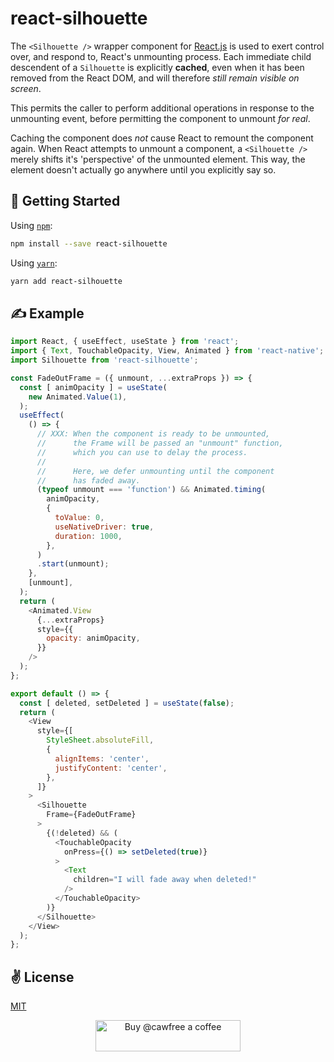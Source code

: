 # react-silhouette

The `<Silhouette />` wrapper component for [React.js](https://reactjs.org/) is used to exert control over, and respond to, React's unmounting process. Each immediate child descendent of a `Silhouette` is explicitly **cached**, even when it has been removed from the React DOM, and will therefore _still remain visible on screen_.

This permits the caller to perform additional operations in response to the unmounting event, before permitting the component to unmount _for real_.

Caching the component does _not_ cause React to remount the component again. When React attempts to unmount a component, a `<Silhouette />` merely shifts it's 'perspective' of the unmounted element. This way, the element doesn't actually go anywhere until you explicitly say so.

## 🚀 Getting Started

Using [`npm`]():

```bash
npm install --save react-silhouette
```

Using [`yarn`]():

```bash
yarn add react-silhouette
```

## ✍️ Example

```javascript
import React, { useEffect, useState } from 'react';
import { Text, TouchableOpacity, View, Animated } from 'react-native';
import Silhouette from 'react-silhouette';

const FadeOutFrame = ({ unmount, ...extraProps }) => {
  const [ animOpacity ] = useState(
    new Animated.Value(1),
  );
  useEffect(
    () => {
      // XXX: When the component is ready to be unmounted,
      //      the Frame will be passed an "unmount" function,
      //      which you can use to delay the process.
      //
      //      Here, we defer unmounting until the component
      //      has faded away.
      (typeof unmount === 'function') && Animated.timing(
        animOpacity,
        {
          toValue: 0,
          useNativeDriver: true,
          duration: 1000,
        },
      )
      .start(unmount);
    },
    [unmount],
  );
  return (
    <Animated.View
      {...extraProps}
      style={{
        opacity: animOpacity,
      }}
    />
  );
};

export default () => {
  const [ deleted, setDeleted ] = useState(false);
  return (
    <View
      style={[
        StyleSheet.absoluteFill,
        {
          alignItems: 'center',
          justifyContent: 'center',
        },
      ]}
    >
      <Silhouette
        Frame={FadeOutFrame}
      >
        {(!deleted) && (
          <TouchableOpacity
            onPress={() => setDeleted(true)}
          >
            <Text
              children="I will fade away when deleted!"
            />
          </TouchableOpacity>
        )}
      </Silhouette>
    </View>
  );
};
```

## ✌️  License
[MIT](https://opensource.org/licenses/MIT)

<p align="center">
  <a href="https://www.buymeacoffee.com/cawfree">
    <img src="https://cdn.buymeacoffee.com/buttons/default-orange.png" alt="Buy @cawfree a coffee" width="232" height="50" />
  </a>
</p>
